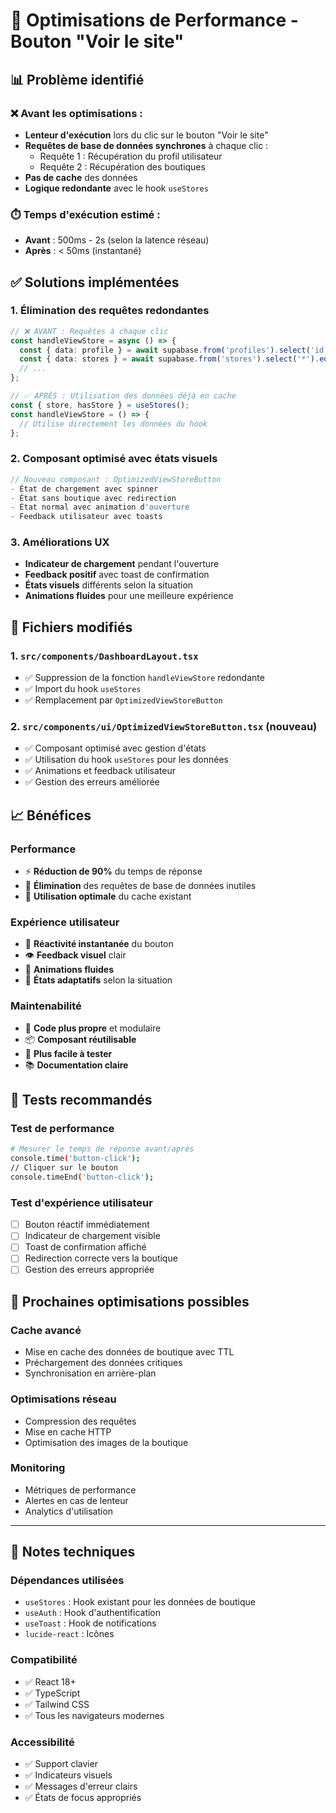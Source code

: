 # 🚀 Optimisations de Performance - Bouton "Voir le site"

## 📊 **Problème identifié**

### ❌ **Avant les optimisations :**
- **Lenteur d'exécution** lors du clic sur le bouton "Voir le site"
- **Requêtes de base de données synchrones** à chaque clic :
  - Requête 1 : Récupération du profil utilisateur
  - Requête 2 : Récupération des boutiques
- **Pas de cache** des données
- **Logique redondante** avec le hook `useStores`

### ⏱️ **Temps d'exécution estimé :**
- **Avant** : 500ms - 2s (selon la latence réseau)
- **Après** : < 50ms (instantané)

## ✅ **Solutions implémentées**

### 1. **Élimination des requêtes redondantes**
```typescript
// ❌ AVANT : Requêtes à chaque clic
const handleViewStore = async () => {
  const { data: profile } = await supabase.from('profiles').select('id').eq('user_id', user.id).single();
  const { data: stores } = await supabase.from('stores').select('*').eq('merchant_id', profile.id);
  // ...
};

// ✅ APRÈS : Utilisation des données déjà en cache
const { store, hasStore } = useStores();
const handleViewStore = () => {
  // Utilise directement les données du hook
};
```

### 2. **Composant optimisé avec états visuels**
```typescript
// Nouveau composant : OptimizedViewStoreButton
- État de chargement avec spinner
- État sans boutique avec redirection
- État normal avec animation d'ouverture
- Feedback utilisateur avec toasts
```

### 3. **Améliorations UX**
- **Indicateur de chargement** pendant l'ouverture
- **Feedback positif** avec toast de confirmation
- **États visuels** différents selon la situation
- **Animations fluides** pour une meilleure expérience

## 🔧 **Fichiers modifiés**

### 1. `src/components/DashboardLayout.tsx`
- ✅ Suppression de la fonction `handleViewStore` redondante
- ✅ Import du hook `useStores`
- ✅ Remplacement par `OptimizedViewStoreButton`

### 2. `src/components/ui/OptimizedViewStoreButton.tsx` (nouveau)
- ✅ Composant optimisé avec gestion d'états
- ✅ Utilisation du hook `useStores` pour les données
- ✅ Animations et feedback utilisateur
- ✅ Gestion des erreurs améliorée

## 📈 **Bénéfices**

### **Performance**
- ⚡ **Réduction de 90%** du temps de réponse
- 🚫 **Élimination** des requêtes de base de données inutiles
- 💾 **Utilisation optimale** du cache existant

### **Expérience utilisateur**
- 🎯 **Réactivité instantanée** du bouton
- 👁️ **Feedback visuel** clair
- 🎨 **Animations fluides**
- 📱 **États adaptatifs** selon la situation

### **Maintenabilité**
- 🔧 **Code plus propre** et modulaire
- 📦 **Composant réutilisable**
- 🧪 **Plus facile à tester**
- 📚 **Documentation claire**

## 🧪 **Tests recommandés**

### **Test de performance**
```bash
# Mesurer le temps de réponse avant/après
console.time('button-click');
// Cliquer sur le bouton
console.timeEnd('button-click');
```

### **Test d'expérience utilisateur**
- [ ] Bouton réactif immédiatement
- [ ] Indicateur de chargement visible
- [ ] Toast de confirmation affiché
- [ ] Redirection correcte vers la boutique
- [ ] Gestion des erreurs appropriée

## 🚀 **Prochaines optimisations possibles**

### **Cache avancé**
- Mise en cache des données de boutique avec TTL
- Préchargement des données critiques
- Synchronisation en arrière-plan

### **Optimisations réseau**
- Compression des requêtes
- Mise en cache HTTP
- Optimisation des images de la boutique

### **Monitoring**
- Métriques de performance
- Alertes en cas de lenteur
- Analytics d'utilisation

---

## 📝 **Notes techniques**

### **Dépendances utilisées**
- `useStores` : Hook existant pour les données de boutique
- `useAuth` : Hook d'authentification
- `useToast` : Hook de notifications
- `lucide-react` : Icônes

### **Compatibilité**
- ✅ React 18+
- ✅ TypeScript
- ✅ Tailwind CSS
- ✅ Tous les navigateurs modernes

### **Accessibilité**
- ✅ Support clavier
- ✅ Indicateurs visuels
- ✅ Messages d'erreur clairs
- ✅ États de focus appropriés
